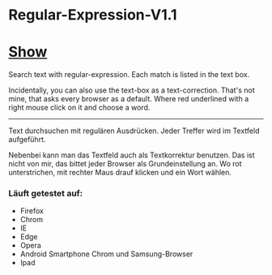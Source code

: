 # Regular-Expression-V1.1

# [Show](https://sauternic.github.io/Regular-Expression-V1.1/)

Search text with regular-expression.
Each match is listed in the text box.

Incidentally, you can also use the text-box as a text-correction.
That's not mine, that asks every browser as a default.
Where red underlined with a right mouse click on it and choose a word.

---

Text durchsuchen mit regulären Ausdrücken.
Jeder Treffer wird im Textfeld aufgeführt.

Nebenbei kann man das Textfeld auch als Textkorrektur benutzen.
Das ist nicht von mir, das bittet jeder Browser als Grundeinstellung an.
Wo rot unterstrichen, mit rechter Maus drauf klicken und ein Wort wählen.

### Läuft getestet auf:

- Firefox
- Chrom
- IE
- Edge
- Opera
- Android Smartphone Chrom und Samsung-Browser
- Ipad

